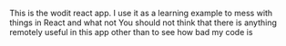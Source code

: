 This is the wodit react app. I use it as a learning example to mess with things in React and what not
You should not think that there is anything remotely useful in this app other than to see how bad my code is
